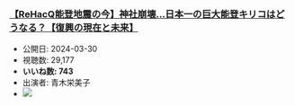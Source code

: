 ### [【ReHacQ能登地震の今】神社崩壊…日本一の巨大能登キリコはどうなる？【復興の現在と未来】](https://www.youtube.com/watch?v=pppgfJuZ0Y8)
-   公開日: 2024-03-30
-   視聴数: 29,177
-   **いいね数: 743**
-   出演者: 青木栄美子
- [![](https://img.youtube.com/vi/pppgfJuZ0Y8/hqdefault.jpg)](https://www.youtube.com/watch?v=pppgfJuZ0Y8)
